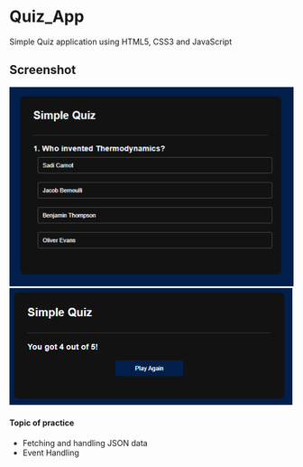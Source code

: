 # Quiz_App
Simple Quiz application using HTML5, CSS3 and JavaScript

## Screenshot
![PlayingScreenshot](ScreenshotPlaying.png)
![ResultScreenshot](ScreenshotResult.png)

#### Topic of practice
* Fetching and handling JSON data
* Event Handling
